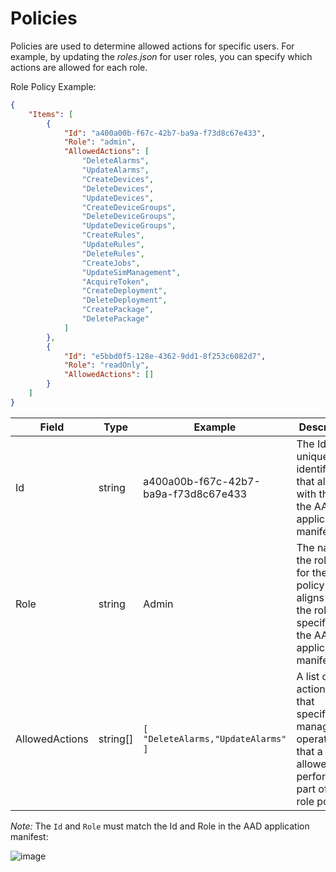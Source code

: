 Policies
========

Policies are used to determine allowed actions for specific users. For example,
by updating the *roles.json* for user roles, you can specify which actions are
allowed for each role.

Role Policy Example:

```json
{
    "Items": [
        {
            "Id": "a400a00b-f67c-42b7-ba9a-f73d8c67e433",
            "Role": "admin",
            "AllowedActions": [
                "DeleteAlarms",
                "UpdateAlarms",
                "CreateDevices",
                "DeleteDevices",
                "UpdateDevices",
                "CreateDeviceGroups",
                "DeleteDeviceGroups",
                "UpdateDeviceGroups",
                "CreateRules",
                "UpdateRules",
                "DeleteRules",
                "CreateJobs",
                "UpdateSimManagement",
                "AcquireToken",
                "CreateDeployment",
                "DeleteDeployment",
                "CreatePackage",
                "DeletePackage"
            ]
        },
        {
            "Id": "e5bbd0f5-128e-4362-9dd1-8f253c6082d7",
            "Role": "readOnly",
            "AllowedActions": []
        }
    ]
}
```

| Field    | Type      | Example     | Description | 
|---------|-----------|-------------|-------------|
| Id      | string    | a400a00b-f67c-42b7-ba9a-f73d8c67e433 | The Id is the unique identifier that aligns with the Id in the AAD application manifest. |
| Role    | string    | Admin       | The name of the role type for the policy that aligns with the role specified in the AAD application manifest. |
| AllowedActions | string[] | `[ "DeleteAlarms,"UpdateAlarms" ]`| A list of action types that specified the management operations that a user is allowed to perform as part of the role policy. |

*Note:* The `Id` and `Role` must match the Id and Role in the AAD application manifest:

![image](https://user-images.githubusercontent.com/3317135/42849965-664520e0-89da-11e8-8900-398da4ce8c39.png)
